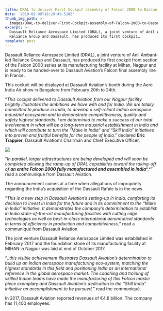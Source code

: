 ```yaml
---
title: DRAL to deliver First Cockpit assembly of Falcon 2000 to Dassault Aviation
date: '2019-02-09T18:29:49.510Z'
thumb_img_path: >-
  images/DRAL-to-deliver-First-Cockpit-assembly-of-Falcon-2000-to-Dassault-Aviation/1*f4HsBlfY4XwORvGiHxfKOg.jpeg
excerpt: >-
  Dassault Reliance Aerospace Limited (DRAL), a joint venture of Anil Ambani-led
  Reliance Group and Dassault, has produced its first cockpit…
template: post
---
```

Dassault Reliance Aerospace Limited (DRAL), a joint venture of Anil Ambani-led Reliance Group and Dassault, has produced its first cockpit front section of the Falcon 2000 series at its manufacturing facility at Mihan, Nagpur and is ready to be handed-over to Dassault Aviation’s Falcon final assembly line in France.

This cockpit will be displayed at Dassault Aviation’s booth during the Aero India Air show in Bangalore from February 20th to 24th.

“*This cockpit delivered to Dassault Aviation from our Nagpur facility brightly illustrates the ambitions we have with and for India. We are totally committed to produce in India, to develop a self-reliant Indian aerospace industrial ecosystem and to demonstrate competitiveness, quality and safety highest standards. I am determined to make a success of our total involvement in what will be a long-term industrial establishment in India and which will contribute to turn the “Make in India” and “Skill India” initiatives into proven and fruitful benefits for the people of India,*” declared **Eric Trappier**, Dassault Aviation’s Chairman and Chief Executive Officer.

![](/images/DRAL-to-deliver-First-Cockpit-assembly-of-Falcon-2000-to-Dassault-Aviation/1*f4HsBlfY4XwORvGiHxfKOg.jpeg)

“*In parallel, larger infrastructures are being developed and will soon be completed allowing the ramp-up of DRAL capabilities toward the taking-off of* ***an entire Falcon 2000 fully manufactured and assembled in India****,*” read a communiqué from Dassault Aviation.

The announcement comes at a time when allegations of impropriety regarding the India’s acquisition of the Dassault Rafale is in the news.

“*This is a new step in Dassault Aviation’s setting-up in India, comforting its decision to invest in India for the future and in its commitment to the “Make in India” initiative. It demonstrates the company’s determination to establish in India state-of-the-art manufacturing facilities with cutting edge technologies as well as best-in-class international aeronautical standards in terms of efficiency in production and competitiveness,*” read a communiqué from Dassault Aviation.

The joint venture Dassault Reliance Aerospace Limited was established in February 2017 and the foundation stone of its manufacturing facility at MIHAN in Nagpur was laid at end of October 2017.

“*..this visible achievement illustrates Dassault Aviation’s determination to build up an Indian aerospace manufacturing eco-system, matching the highest standards in this field and positioning India as an international reference in the global aerospace market. The coaching and training of skilled Indian teams have made the manufacturing of this Falcon master piece exemplary and Dassault Aviation’s dedication to the “Skill India” initiative an accomplishment to be pursued,*” read the communiqué.

In 2017, Dassault Aviation reported revenues of €4.8 billion. The company has 11,400 employees.
